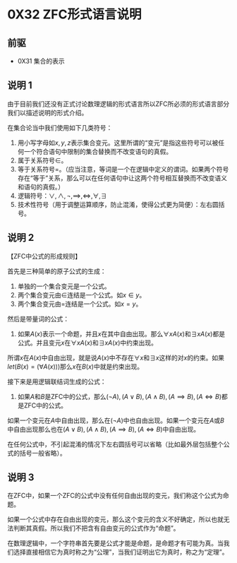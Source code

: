 # 0X32 ZFC形式语言说明

## 前驱

* 0X31 集合的表示

## 说明 1

由于目前我们还没有正式讨论数理逻辑的形式语言所以ZFC所必须的形式语言部分我们以描述说明的形式介绍。

在集合论当中我们使用如下几类符号：

1. 用小写字母如$x,y,z$表示集合变元。这里所谓的“变元”是指这些符号可以被任何一个符合语句中限制的集合替换而不改变语句的真假。
1. 属于关系符号$\in$。
1. 等于关系符号$=$。（应当注意，等词是一个在逻辑中定义的谓词。如果两个符号存在“等于”关系，那么可以在任何语句中让这两个符号相互替换而不改变语义和语句的真假。）
1. 逻辑符号：$\vee,\wedge,\neg,\implies,\iff,\forall,\exists$
1. 技术性符号（用于调整运算顺序，防止混淆，使得公式更为简便）：左右圆括号。

## 说明 2

【ZFC中公式的形成规则】

首先是三种简单的原子公式的生成：

1. 单独的一个集合变元是一个公式。
1. 两个集合变元由$\in$连结是一个公式。如$x\in y$。
1. 两个集合变元由$=$连结是一个公式。如$x= y$。

然后是带量词的公式：

1. 如果$A(x)$表示一个命题，并且$x$在其中自由出现。那么$\forall xA(x)$和$\exists xA(x)$都是公式。并且变元$x$在$\forall xA(x)$和$\exists xA(x)$中约束出现。

所谓$x$在$A(x)$中自由出现，就是说$A(x)$中不存在$\forall x$和$\exists x$这样的对$x$的约束。如果$let(B(x)=(\forall A(x)))$那么$x$在$B(x)$中就是约束出现。

接下来是用逻辑联结词生成的公式：

1. 如果$A$和$B$是ZFC中的公式，那么$(\neg A),(A\vee B),(A\wedge B),(A\implies B),(A\iff B)$都是ZFC中的公式。

如果一个变元在$A$中自由出现，那么在$(\neg A)$中也自由出现。如果一个变元在$A$或$B$中自由出现那么也在$(A\vee B),(A\wedge B),(A\implies B),(A\iff B)$中自由出现。

在任何公式中，不引起混淆的情况下左右圆括号可以省略（比如最外层包括整个公式的括号一般省略）。

## 说明 3

在ZFC中，如果一个ZFC的公式中没有任何自由出现的变元，我们称这个公式为命题。

如果一个公式中存在自由出现的变元，那么这个变元的含义不好确定，所以也就无法判断其真假。所以我们不把含有自由变元的公式作为“命题”。

在数理逻辑中，一个字符串首先要是公式才能是命题，是命题才有可能为真。当我们选择直接相信它为真时称之为“公理”，当我们证明出它为真时，称之为“定理”。
